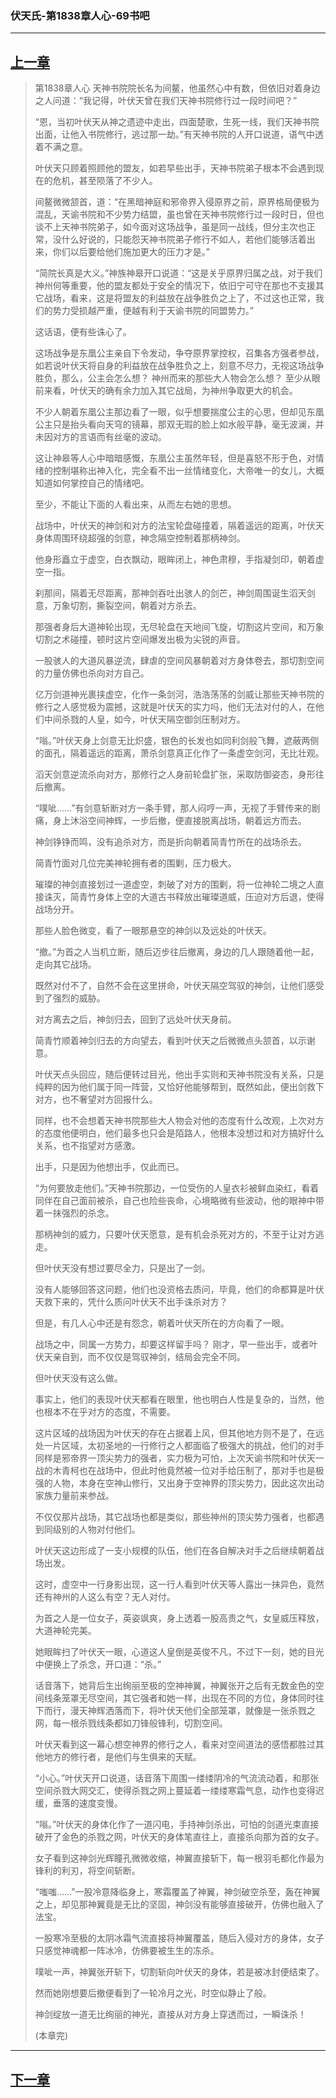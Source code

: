 ### 伏天氏-第1838章人心-69书吧

--------
[上一章](./996b4479d472955eab48fc99a166a83f.md)
--------


>
>
>
>第1838章人心
>天神书院院长名为间鳌，他虽然心中有数，但依旧对着身边之人问道：“我记得，叶伏天曾在我们天神书院修行过一段时间吧？”
>
>“恩，当初叶伏天从神之遗迹中走出，四面楚歌，生死一线，我们天神书院出面，让他入书院修行，逃过那一劫。”有天神书院的人开口说道，语气中透着不满之意。
>
>叶伏天只顾着照顾他的盟友，如若早些出手，天神书院弟子根本不会遇到现在的危机，甚至陨落了不少人。
>
>间鳌微微颔首，道：“在黑暗神庭和邪帝界入侵原界之前，原界格局便极为混乱，天谕书院和不少势力结盟，虽也曾在天神书院修行过一段时日，但也谈不上天神书院弟子，如今面对这场战争，虽是同一战线，但分主次也正常，没什么好说的，只能怨天神书院弟子修行不如人，若他们能够活着出来，你们以后要给他们施加更大的压力才是。”
>
>“简院长真是大义。”神族神皋开口说道：“这是关乎原界归属之战，对于我们神州何等重要，他的盟友都处于安全的情况下，依旧宁可守在那也不支援其它战场，看来，这是将盟友的利益放在战争胜负之上了，不过这也正常，我们的势力受损越严重，便越有利于天谕书院的同盟势力。”
>
>这话语，便有些诛心了。
>
>这场战争是东凰公主亲自下令发动，争夺原界掌控权，召集各方强者参战，如若说叶伏天将自身的利益放在战争胜负之上，刻意不尽力，无视这场战争胜负，那么，公主会怎么想？
>神州而来的那些大人物会怎么想？
>至少从眼前来看，叶伏天的确有余力加入其它战局，为神州争取更大的机会。
>
>不少人朝着东凰公主那边看了一眼，似乎想要揣度公主的心思，但却见东凰公主只是抬头看向天穹的镜幕，那双无瑕的脸上如水般平静，毫无波澜，并未因对方的言语而有丝毫的波动。
>
>这让神皋等人心中暗暗感慨，东凰公主虽然年轻，但是喜怒不形于色，对情绪的控制堪称出神入化，完全看不出一丝情绪变化，大帝唯一的女儿，大概知道如何掌控自己的情绪吧。
>
>至少，不能让下面的人看出来，从而左右她的思想。
>
>战场中，叶伏天的神剑和对方的法宝轮盘碰撞着，隔着遥远的距离，叶伏天身体周围环绕超强的剑意，神念隔空控制着那柄神剑。
>
>他身形矗立于虚空，白衣飘动，眼眸闭上，神色肃穆，手指凝剑印，朝着虚空一指。
>
>刹那间，隔着无尽距离，那神剑吞吐出骇人的剑芒，神剑周围诞生滔天剑意，万象切割，撕裂空间，朝着对方杀去。
>
>那强者身后大道神轮出现，无尽轮盘在天地间飞旋，切割这片空间，和万象切割之术碰撞，顿时这片空间爆发出极为尖锐的声音。
>
>一股骇人的大道风暴逆流，肆虐的空间风暴朝着对方身体卷去，那切割空间的力量仿佛也杀向对方自己。
>
>亿万剑道神光裹挟虚空，化作一条剑河，浩浩荡荡的剑威让那些天神书院的修行之人感觉极为震撼，这就是叶伏天的实力吗，他们无法对付的人，在他们中间杀戮的人皇，如今，叶伏天隔空御剑压制对方。
>
>“嗡。”叶伏天身上剑意无比炽盛，银色的长发也如同利剑般飞舞，遮蔽两侧的面孔，隔着遥远的距离，萧杀剑意真正化作了一条虚空剑河，无比壮观。
>
>滔天剑意逆流杀向对方，那修行之人身前轮盘扩张，采取防御姿态，身形往后撤离。
>
>“噗呲……”有剑意斩断对方一条手臂，那人闷哼一声，无视了手臂传来的剧痛，身上沐浴空间神辉，一步后撤，便直接脱离战场，朝着远方而去。
>
>神剑铮铮而鸣，没有追杀对方，而是折向朝着简青竹所在的战场杀去。
>
>简青竹面对几位完美神轮拥有者的围剿，压力极大。
>
>璀璨的神剑直接划过一道虚空，刺破了对方的围剿，将一位神轮二境之人直接诛灭，简青竹身体上空的大道古书释放出璀璨道威，压迫对方后退，使得战场分开。
>
>那些人脸色微变，看了一眼那悬空的神剑以及远处的叶伏天。
>
>“撤。”为首之人当机立断，随后迈步往后撤离，身边的几人跟随着他一起，走向其它战场。
>
>既然对付不了，自然不会在这里拼命，叶伏天隔空驾驭的神剑，让他们感受到了强烈的威胁。
>
>对方离去之后，神剑归去，回到了远处叶伏天身前。
>
>简青竹顺着神剑归去的方向望去，看到叶伏天之后微微点头颔首，以示谢意。
>
>叶伏天点头回应，随后便转过目光，他出手实则和天神书院没有关系，只是纯粹的因为他们属于同一阵营，又恰好他能够帮到，既然如此，便出剑救下对方，也不奢望对方回报什么。
>
>同样，也不会想着天神书院那些大人物会对他的态度有什么改观，上次对方的态度他便明白，他们最多也只会是陌路人，他根本没想过和对方搞好什么关系，也不指望对方感激。
>
>出手，只是因为他想出手，仅此而已。
>
>“为何要放走他们。”天神书院那边，一位受伤的人皇衣衫被鲜血染红，看着同伴在自己面前被杀，自己也险些丧命，心境略微有些波动，他的眼神中带着一抹强烈的杀念。
>
>那柄神剑的威力，只要叶伏天愿意，是有机会杀死对方的，不至于让对方逃走。
>
>但叶伏天没有想过要尽全力，只是出了一剑。
>
>没有人能够回答这问题，他们也没资格去质问，毕竟，他们的命都算是叶伏天救下来的，凭什么质问叶伏天不出手诛杀对方？
>
>但是，有几人心中还是有怨念，朝着叶伏天所在的方向看了一眼。
>
>战场之中，同属一方势力，却要这样留手吗？
>刚才，早一些出手，或者叶伏天亲自到，而不仅仅是驾驭神剑，结局会完全不同。
>
>但叶伏天没有这么做。
>
>事实上，他们的表现叶伏天都看在眼里，他也明白人性是复杂的，当然，他也根本不在乎对方的态度，不需要。
>
>这片区域的战场因为叶伏天的存在占据着上风，但其他地方则不是了，在远处一片区域，太初圣地的一行修行之人都面临了极强大的挑战，他们的对手同样是邪帝界一顶尖势力的强者，实力极为可怕，上次天谕书院和叶伏天一战的木青柯也在战场中，但此时他竟然被一位对手给压制了，那对手也是极强的人物，本身在空神山修行，又出身于空神界的顶尖势力，因此这次出动家族力量前来参战。
>
>不仅仅那片战场，其它战场也都是类似，那些神州的顶尖势力强者，也都遇到同级别的人物对付他们。
>
>叶伏天这边形成了一支小规模的队伍，他们在各自解决对手之后继续朝着战场出发。
>
>这时，虚空中一行身影出现，这一行人看到叶伏天等人露出一抹异色，竟然还有神州的人这么有空？无人对付。
>
>为首之人是一位女子，英姿飒爽，身上透着一股高贵之气，女皇威压释放，大道神轮完美。
>
>她眼眸扫了叶伏天一眼，心道这人皇倒是英俊不凡，不过下一刻，她的目光中便换上了杀念，开口道：“杀。”
>
>话音落下，她背后生出绚丽至极的空神神翼，神翼张开之后有无数金色的空间线条笼罩无尽空间，其它强者和她一样，出现在不同的方位，身体同时往下而行，漫天神辉洒落而下，将叶伏天他们全部笼罩，就像是一张杀戮之网，每一根杀戮线条都如刀锋般锋利，切割空间。
>
>叶伏天看到这一幕心想空神界的修行之人，看来对空间道法的感悟都胜过其他地方的修行者，是他们与生俱来的天赋。
>
>“小心。”叶伏天开口说道，话音落下周围一缕缕阴冷的气流流动着，和那张空间杀戮大网交汇，使得杀戮之网上蔓延着一缕缕寒霜气息，动作也变得迟缓，垂落的速度变慢。
>
>“嗡。”叶伏天的身体化作了一道闪电，手持神剑杀出，可怕的剑道光束直接破开了金色的杀戮之网，叶伏天的身体笔直往上，直接杀向那为首的女子。
>
>女子看到这神剑光辉瞳孔微微收缩，神翼直接斩下，每一根羽毛都化作最为锋利的利刃，将空间斩断。
>
>“嗤嗤……”一股冷意降临身上，寒霜覆盖了神翼，神剑破空杀至，轰在神翼之上，却见那神翼竟是无比的坚固，神剑没有能够直接破开，仿佛也融入了法宝。
>
>一股寒冷至极的太阴冰霜气流直接将神翼覆盖，随后入侵对方的身体，女子只感觉神魂都一阵冰冷，仿佛要被生生的冻杀。
>
>噗呲一声，神翼张开斩下，切割斩向叶伏天的身体，若是被冰封便结束了。
>
>然而她刚想要后撤便看到了一轮冷月之光，时空似静止了般。
>
>神剑绽放一道无比绚丽的神光，直接从对方身上穿透而过，一瞬诛杀！
>
>(本章完)
>
>

--------
[下一章](./f47af75ebf1b4c469d8ea883efbde78f.md)
--------
